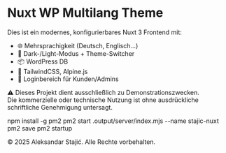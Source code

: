 # Nuxt WP Multilang Theme

Dies ist ein modernes, konfigurierbares Nuxt 3 Frontend mit:

- 🌐 Mehrsprachigkeit (Deutsch, Englisch...)
- 🎨 Dark-/Light-Modus + Theme-Switcher
- 📦 WordPress DB
- 🧩 TailwindCSS, Alpine.js
- 🔐 Loginbereich für Kunden/Admins

⚠️ Dieses Projekt dient ausschließlich zu Demonstrationszwecken.  
Die kommerzielle oder technische Nutzung ist ohne ausdrückliche schriftliche Genehmigung untersagt.


npm install -g pm2
pm2 start .output/server/index.mjs --name stajic-nuxt
pm2 save
pm2 startup


© 2025 Aleksandar Stajić. Alle Rechte vorbehalten.
